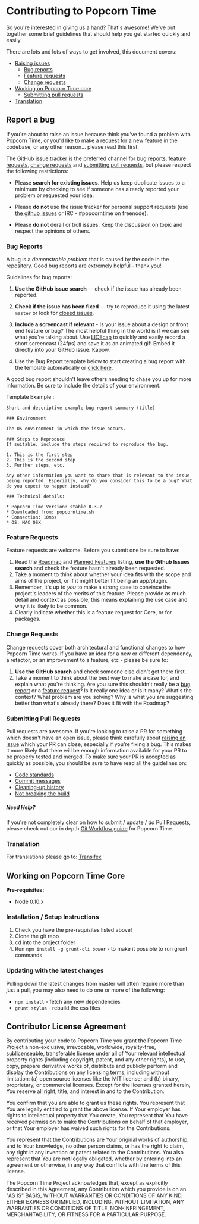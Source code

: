 # Contributing to Popcorn Time

So you're interested in giving us a hand? That's awesome! We've put together some brief guidelines that should help
you get started quickly and easily.

There are lots and lots of ways to get involved, this document covers:

* [Raising issues](#report-a-bug)
    * [Bug reports](#bug-reports)
    * [Feature requests](#feature-requests)
    * [Change requests](#change-requests)
* [Working on Popcorn Time core](#working-on-popcorn-time-core)
    * [Submitting pull requests](#submitting-pull-requests)
* [Translation](#translation)


## Report a bug

If you're about to raise an issue because think you've found a problem with Popcorn Time, or you'd like to make a request for a new feature in the codebase, or any other reason… please read this first.

The GitHub issue tracker is the preferred channel for [bug reports](#bug-reports),
[feature requests](#feature-requests), [change requests](#change-requests) and [submitting pull
requests](#submitting-pull-requests), but please respect the following restrictions:

* Please **search for existing issues**. Help us keep duplicate issues to a minimum by checking to see if someone
has already reported your problem or requested your idea.

* Please **do not** use the issue tracker for personal support requests (use
  [the github issues](https://github.com/popcorn-official/popcorn-desktop/issues) or IRC - #popcorntime on freenode).

* Please **do not** derail or troll issues. Keep the discussion on topic and respect the opinions of others.

### Bug Reports

A bug is a _demonstrable problem_ that is caused by the code in the repository.
Good bug reports are extremely helpful - thank you!

Guidelines for bug reports:

1. **Use the GitHub issue search** &mdash; check if the issue has already been reported.

2. **Check if the issue has been fixed** &mdash; try to reproduce it using the latest `master` or look for [closed issues](https://github.com/popcorn-official/popcorn-desktop/issues?q=is%3Aissue+is%3Aclosed).

3. **Include a screencast if relevant** - Is your issue about a design or front end feature or bug? The most helpful thing in the world is if we can *see* what you're talking about.
Use [LICEcap](http://www.cockos.com/licecap/) to quickly and easily record a short screencast (24fps) and save it as an animated gif! Embed it directly into your GitHub issue. Kapow.

3. Use the Bug Report template below to start creating a bug report with the template automatically or [click here](http://bit.ly/1MhADoe).

A good bug report shouldn't leave others needing to chase you up for more information. Be sure to include the details of your environment.

Template Example :
```
Short and descriptive example bug report summary (title)

### Environment

The OS environment in which the issue occurs.

### Steps to Reproduce
If suitable, include the steps required to reproduce the bug.

1. This is the first step
2. This is the second step
3. Further steps, etc.

Any other information you want to share that is relevant to the issue being reported. Especially, why do you consider this to be a bug? What do you expect to happen instead?

### Technical details:

* Popcorn Time Version: stable 0.3.7
* Downloaded from: popcorntime.sh
* Connection: 10mbs
* OS: MAC OSX
```

### Feature Requests

Feature requests are welcome. Before you submit one be sure to have:

1. Read the [Roadmap](https://github.com/popcorn-official/popcorn-desktop/tree/master/docs/RoadMap.md) and
[Planned Features](https://github.com/popcorn-official/popcorn-desktop/tree/master/docs/Planned-Features.md) listing, **use the Github Issues search** and check the feature hasn't already been requested.
2. Take a moment to think about whether your idea fits with the scope and aims of the project, or if it might
better fit being an app/plugin.
3. Remember, it's up to *you* to make a strong case to convince the project's leaders of the merits of this
feature. Please provide as much detail and context as possible, this means explaining the use case and why it is
likely to be common.
4. Clearly indicate whether this is a feature request for Core, or for packages.


### Change Requests

Change requests cover both architectural and functional changes to how Popcorn Time works. If you have an idea for a
new or different dependency, a refactor, or an improvement to a feature, etc  - please be sure to:

1. **Use the GitHub search** and check someone else didn't get there first.
2. Take a moment to think about the best way to make a case for, and explain what you're thinking. Are you sure
this shouldn't really be a [bug report](#bug-reports) or a [feature request](#feature-requests)? Is it really one
idea or is it many? What's the context? What problem are you solving? Why is what you are suggesting better than
what's already there? Does it fit with the Roadmap?


### Submitting Pull Requests

Pull requests are awesome. If you're looking to raise a PR for something which doesn't have an open issue, please think carefully about [raising an issue](#report-a-bug) which your PR can close, especially if you're fixing a bug. This makes it more likely that there will be enough information available for your PR to be properly tested and merged. To make sure your PR is accepted as quickly as possible, you should be sure to have read
all the guidelines on:

* [Code standards](https://github.com/popcorn-official/popcorn-desktop/tree/master/docs/Code-Standards.md)
* [Commit messages](https://github.com/popcorn-official/popcorn-desktop/tree/master/docs/Git-Workflow.md#commit-messages)
* [Cleaning-up history](https://github.com/popcorn-official/popcorn-desktop/tree/master/docs/Git-Workflow.md#clean-up-history)
* [Not breaking the build](https://github.com/popcorn-official/popcorn-desktop/tree/master/docs/Git-Workflow.md#check-it-passes-the-tests)

##### Need Help?

If you're not completely clear on how to submit / update / *do* Pull Requests, please check out our in depth
[Git Workflow guide](https://github.com/popcorn-official/popcorn-desktop/blob/master/docs/Git-Workflow.md#git-workflow) for Popcorn Time.


### Translation

For translations please go to: [Transifex](https://www.transifex.com/butterproject/public/)


## Working on Popcorn Time Core

**Pre-requisites:**

* Node 0.10.x

### Installation / Setup Instructions

1. Check you have the pre-requisites listed above!
1. Clone the git repo
1. cd into the project folder
1. Run `npm install -g grunt-cli bower` - to make it possible to run grunt commands

### Updating with the latest changes

Pulling down the latest changes from master will often require more than just a pull, you may also need to do one or more of the following:

 * `npm install` - fetch any new dependencies
 * `grunt stylus` - rebuild the css files


## Contributor License Agreement

By contributing your code to Popcorn Time you grant the Popcorn Time Project a non-exclusive, irrevocable, worldwide,
royalty-free, sublicenseable, transferable license under all of Your relevant intellectual property rights
(including copyright, patent, and any other rights), to use, copy, prepare derivative works of, distribute and
publicly perform and display the Contributions on any licensing terms, including without limitation:
(a) open source licenses like the MIT license; and (b) binary, proprietary, or commercial licenses. Except for the
licenses granted herein, You reserve all right, title, and interest in and to the Contribution.

You confirm that you are able to grant us these rights. You represent that You are legally entitled to grant the
above license. If Your employer has rights to intellectual property that You create, You represent that You have
received permission to make the Contributions on behalf of that employer, or that Your employer has waived such
rights for the Contributions.

You represent that the Contributions are Your original works of authorship, and to Your knowledge, no other person
claims, or has the right to claim, any right in any invention or patent related to the Contributions. You also
represent that You are not legally obligated, whether by entering into an agreement or otherwise, in any way that
conflicts with the terms of this license.

The Popcorn Time Project acknowledges that, except as explicitly described in this Agreement, any Contribution which
you provide is on an "AS IS" BASIS, WITHOUT WARRANTIES OR CONDITIONS OF ANY KIND, EITHER EXPRESS OR IMPLIED,
INCLUDING, WITHOUT LIMITATION, ANY WARRANTIES OR CONDITIONS OF TITLE, NON-INFRINGEMENT, MERCHANTABILITY, OR FITNESS
FOR A PARTICULAR PURPOSE.
